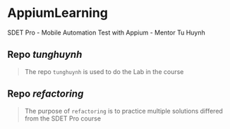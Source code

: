 # AppiumLearning
SDET Pro - Mobile Automation Test with Appium - Mentor Tu Huynh

## Repo **_tunghuynh_**
> The repo `tunghuynh` is used to do the Lab in the course

## Repo **_refactoring_**
> The purpose of `refactoring` is to practice multiple solutions differed from the SDET Pro course
